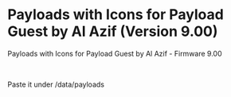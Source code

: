 # Payloads with Icons for Payload Guest by Al Azif (Version 9.00)

<p>Payloads with Icons for Payload Guest by Al Azif - Firmware 9.00</p>
<br>
<p>Paste it under /data/payloads</p>
